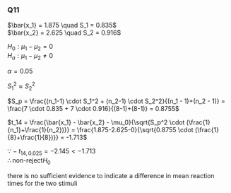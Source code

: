 ### Q11

$\bar{x_1} = 1.875 \quad S_1 = 0.835$  
$\bar{x_2} = 2.625 \quad S_2 = 0.916$  

$H_0: \mu_1 - \mu_2 = 0$  
$H_a: \mu_1 - \mu_2 \neq 0$  

$\alpha = 0.05$  

$S_1^2 \approx S_2^2$  

$S_p = \frac{(n_1-1) \cdot S_1^2 + (n_2-1) \cdot S_2^2}{(n_1 - 1)+(n_2 - 1)} = \frac{7 \cdot 0.835 + 7 \cdot 0.916}{(8-1)+(8-1)} = 0.8755$  

$t_14 = \frac{\bar{x_1} - \bar{x_2} - \mu_0}{\sqrt{S_p^2 \cdot (\frac{1}{n_1}+\frac{1}{n_2})}} = \frac{1.875-2.625-0}{\sqrt{0.8755 \cdot (\frac{1}{8}+\frac{1}{8})}} = -1.713$  

$\because -t_{14,0.025} = -2.145 < -1.713$  
$\therefore \text{non-reject} H_0$  

there is no sufficient evidence to indicate a difference in mean reaction times for the two stimuli
